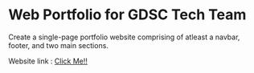 # Web Portfolio for GDSC Tech Team 

Create a single-page portfolio website comprising of atleast a navbar, footer, and two
main sections.

Website link :
<a href="https://ashish-portfolio-emc.pages.dev" target="blank">Click Me!!</a>
